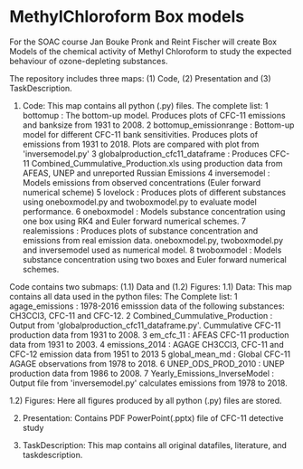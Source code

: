 # MethylChloroform Box models
For the SOAC course Jan Bouke Pronk and Reint Fischer will create Box
Models of the chemical activity of Methyl Chloroform to study the expected behaviour of ozone-depleting substances.

The repository includes three maps: (1) Code, (2) Presentation and (3) TaskDescription.

1) Code: 
This map contains all python (.py) files. The complete list:
  1 bottomup                              :   The bottom-up model. Produces plots of CFC-11 emissions and banksize from 1931 to 2008. 
  2 bottomup_emissionrange                :   Bottom-up model for different CFC-11 bank sensitivities. Produces plots of emissions from 1931 to 2018. Plots are compared with plot from 'inversemodel.py'
  3 globalproduction_cfc11_dataframe      :   Produces CFC-11 Combined_Cummulative_Production.xls using production data from AFEAS, UNEP and unreported Russian Emissions
  4 inversemodel                          :   Models emissions from observed concentrations (Euler forward numerical scheme) 
  5 lovelock                              :   Produces plots of different substances using oneboxmodel.py and twoboxmodel.py to evaluate model performance. 
  6 oneboxmodel                           :   Models substance concentration using one box using RK4 and Euler forward numerical schemes. 
  7 realemissions                         :   Produces plots of substance concentration and emissions from real emission data. oneboxmodel.py, twoboxmodel.py and inversemodel used as numerical model. 
  8 twoboxmodel                           :   Models substance concentration using two boxes and Euler forward numerical schemes.

  Code contains two submaps: (1.1) Data and (1.2) Figures:
  1.1) Data: 
  This map contains all data used in the python files: The Complete list:
      1 agage_emissions                   :   1978-2016 emisssion data of the following substances: CH3CCl3, CFC-11 and CFC-12.
      2 Combined_Cummulative_Production   :   Output from 'globalproduction_cfc11_dataframe.py'. Cummulative CFC-11 production data from 1931 to 2008.
      3 em_cfc_11                         :   AFEAS CFC-11 production data from 1931 to 2003.
      4 emissions_2014                    :   AGAGE CH3CCl3, CFC-11 and CFC-12 emission data from 1951 to 2013
      5 global_mean_md                    :   Global CFC-11 AGAGE observations from 1978 to 2018.
      6 UNEP_ODS_PROD_2010                :   UNEP production data from 1986 to 2008. 
      7 Yearly_Emissions_InverseModel     :   Output file from 'inversemodel.py' calculates emissions from 1978 to 2018.
      
  1.2) Figures:
  Here all figures produced by all python (.py) files are stored.
  
2) Presentation: Contains PDF PowerPoint(.pptx) file of CFC-11 detective study

3) TaskDescription:
This map contains all original datafiles, literature, and taskdescription.

   
      
  
      

